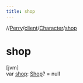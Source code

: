```yaml
---
title: shop
---
```

//[Perry](../../../index.html)/[client](../index.html)/[Character](index.html)/[shop](shop.html)



# shop



[jvm]\
var [shop](shop.html): [Shop](../../server/-shop/index.html)? = null




